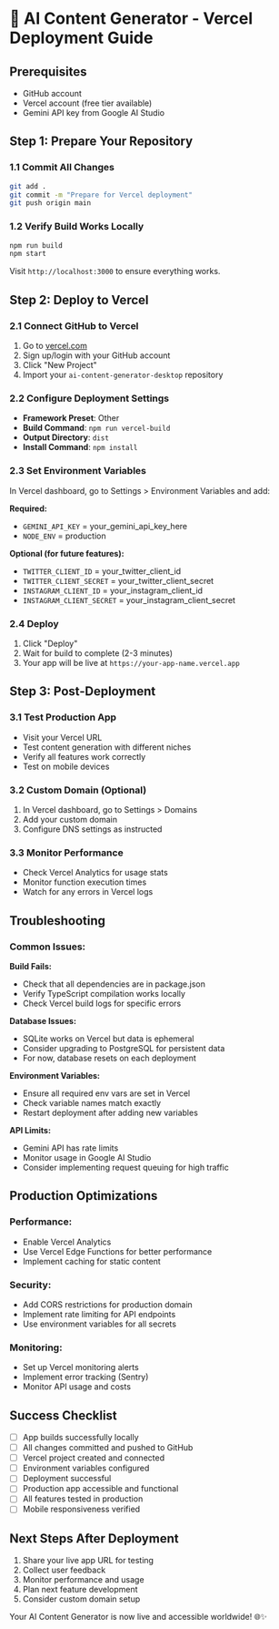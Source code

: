 # 🚀 AI Content Generator - Vercel Deployment Guide

## Prerequisites
- GitHub account
- Vercel account (free tier available)
- Gemini API key from Google AI Studio

## Step 1: Prepare Your Repository

### 1.1 Commit All Changes
```bash
git add .
git commit -m "Prepare for Vercel deployment"
git push origin main
```

### 1.2 Verify Build Works Locally
```bash
npm run build
npm start
```
Visit `http://localhost:3000` to ensure everything works.

## Step 2: Deploy to Vercel

### 2.1 Connect GitHub to Vercel
1. Go to [vercel.com](https://vercel.com)
2. Sign up/login with your GitHub account
3. Click "New Project"
4. Import your `ai-content-generator-desktop` repository

### 2.2 Configure Deployment Settings
- **Framework Preset**: Other
- **Build Command**: `npm run vercel-build`
- **Output Directory**: `dist`
- **Install Command**: `npm install`

### 2.3 Set Environment Variables
In Vercel dashboard, go to Settings > Environment Variables and add:

**Required:**
- `GEMINI_API_KEY` = your_gemini_api_key_here
- `NODE_ENV` = production

**Optional (for future features):**
- `TWITTER_CLIENT_ID` = your_twitter_client_id
- `TWITTER_CLIENT_SECRET` = your_twitter_client_secret
- `INSTAGRAM_CLIENT_ID` = your_instagram_client_id
- `INSTAGRAM_CLIENT_SECRET` = your_instagram_client_secret

### 2.4 Deploy
1. Click "Deploy"
2. Wait for build to complete (2-3 minutes)
3. Your app will be live at `https://your-app-name.vercel.app`

## Step 3: Post-Deployment

### 3.1 Test Production App
- Visit your Vercel URL
- Test content generation with different niches
- Verify all features work correctly
- Test on mobile devices

### 3.2 Custom Domain (Optional)
1. In Vercel dashboard, go to Settings > Domains
2. Add your custom domain
3. Configure DNS settings as instructed

### 3.3 Monitor Performance
- Check Vercel Analytics for usage stats
- Monitor function execution times
- Watch for any errors in Vercel logs

## Troubleshooting

### Common Issues:

**Build Fails:**
- Check that all dependencies are in package.json
- Verify TypeScript compilation works locally
- Check Vercel build logs for specific errors

**Database Issues:**
- SQLite works on Vercel but data is ephemeral
- Consider upgrading to PostgreSQL for persistent data
- For now, database resets on each deployment

**Environment Variables:**
- Ensure all required env vars are set in Vercel
- Check variable names match exactly
- Restart deployment after adding new variables

**API Limits:**
- Gemini API has rate limits
- Monitor usage in Google AI Studio
- Consider implementing request queuing for high traffic

## Production Optimizations

### Performance:
- Enable Vercel Analytics
- Use Vercel Edge Functions for better performance
- Implement caching for static content

### Security:
- Add CORS restrictions for production domain
- Implement rate limiting for API endpoints
- Use environment variables for all secrets

### Monitoring:
- Set up Vercel monitoring alerts
- Implement error tracking (Sentry)
- Monitor API usage and costs

## Success Checklist
- [ ] App builds successfully locally
- [ ] All changes committed and pushed to GitHub
- [ ] Vercel project created and connected
- [ ] Environment variables configured
- [ ] Deployment successful
- [ ] Production app accessible and functional
- [ ] All features tested in production
- [ ] Mobile responsiveness verified

## Next Steps After Deployment
1. Share your live app URL for testing
2. Collect user feedback
3. Monitor performance and usage
4. Plan next feature development
5. Consider custom domain setup

Your AI Content Generator is now live and accessible worldwide! 🌐✨

